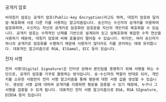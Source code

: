 공개키 암호

    비대칭키 암호는 공개키 암호(Public-key Encryption)라고도 하며, 대칭키 암호와 달리 암·복호화에 서로 다른 키를 사용하는 알고리즘입니다. 송신자는 수신자의 공개키를 이용하여 암호화하며, 수신자는 자신의 공개키로 암호화된 암호문을 자신의 개인키로 복호화할 수 있습니다. 공개키 암호는 수학적인 난제를 기반으로 설계되어 있고 암복호화에 복잡한 수학 연산을 사용하기 때문에, 대칭키 암호에 비해 효율성이 떨어질 수 있습니다. 하지만, 여러 송신자가 하나의 공개키로 암호화를 수행하기 때문에 사용자가 많더라도 키를 관리하는 데에 유리합니다. 대표적인 알고리즘으로 RSA, ElGamal, ECC 등이 있습니다.

전자 서명

    전자 서명(Digital Signature)은 인터넷 상에서 본인임을 증명하기 위해 서명을 하는 수단으로, 공개키 암호를 거꾸로 활용하는 방식입니다. 송·수신자의 역할이 반대로 되어, 개인키를 소유한 사람만이 전자 서명 알고리즘을 통해 평문에 대한 서명 값을 생성할 수 있습니다. 생성된 서명 값에 대하여 공개키를 이용하면 평문을 검증할 수 있기 때문에, 누구나 그 서명을 검증할 수 있게 됩니다. 대표적인 전자 서명 알고리즘으로 DSA, RSA SIgnature, ECDSA 등이 있습니다